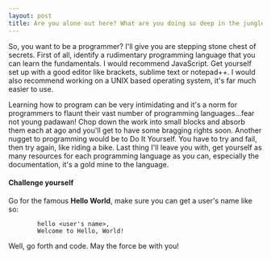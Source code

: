 ```yaml
---
layout: post
title: Are you alone out here? What are you doing so deep in the jungle...
---
```


So, you want to be a programmer? I'll give you are stepping stone chest of secrets. First of all, identify a rudimentary programming language that you can learn the fundamentals. I would recommend JavaScript. Get yourself set up with a good editor like brackets, sublime text or notepad++. I would also recommend working on a UNIX based operating system, it's far much easier to use.

Learning how to program can be very intimidating and it's a norm for programmers to flaunt their vast number of programming languages...fear not young padawan! Chop down the work into small blocks and absorb them each at ago and you'll get to have some bragging rights soon. Another nugget to programming would be to Do It Yourself. You have to try and fail, then try again, like riding a bike. Last thing I'll leave you with, get yourself as many resources for each programming language as you can, especially the documentation, it's a gold mine to the language.

#### Challenge yourself 

Go for the famous **Hello World**, make sure you can get a user's name like so:

```
        hello <user's name>,
        Welcome to Hello, World!
```

Well, go forth and code. May the force be with you!
